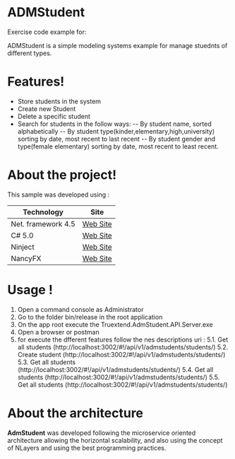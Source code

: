 # ADMStudent
Exercise code example for:

ADMStudent is a  simple modeling systems example for manage stuednts of different types.
# Features!
  - Store students in the system
  - Create new Student
  - Delete a specific student
  - Search for students in the follow ways:
        --  By student name, sorted alphabetically
        --  By student type(kinder,elementary,high,university) sorting by date, most recent to last recent
        --  By student gender and type(female elementary) sorting by date, most recent to least recent.

# About the project!
This sample was developed using :

| Technology | Site |
| ------ | ------ |
| Net. framework 4.5 | [Web Site](https://msdn.microsoft.com/en-us/magazine/dn574802.aspx "site") |
| C# 5.0  | [Web Site](https://blogs.msdn.microsoft.com/csharpfaq/2012/02/29/visual-studio-11-beta-is-here/ "site") |
| Ninject| [Web Site](http://www.ninject.org/ "site") |
| NancyFX | [Web Site](http://nancyfx.org/ "site") |

# Usage !

1. Open a command console as Administrator
2. Go to the folder bin/release in the root application
3. On the app root execute the Truextend.AdmStudent.API.Server.exe
4. Open a browser or postman
5. for execute the dfferent features follow the nes descriptions uri :
    5.1. Get all students (http://localhost:3002/#!/api/v1/admstudents/students/)
    5.2. Create student (http://localhost:3002/#!/api/v1/admstudents/students/)
    5.3. Get all students (http://localhost:3002/#!/api/v1/admstudents/students/)
    5.4. Get all students (http://localhost:3002/#!/api/v1/admstudents/students/)
    5.5. Get all students (http://localhost:3002/#!/api/v1/admstudents/students/)

# About the architecture
**AdmStudent** was developed following the microservice oriented architecture allowing the horizontal scalability, and also using the concept of NLayers and using the best programming practices.
